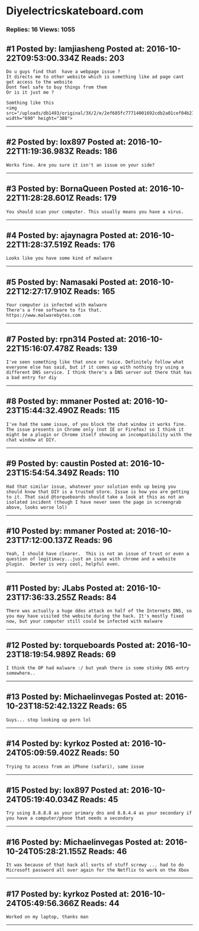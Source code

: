 # Diyelectricskateboard.com

### Replies: 16 Views: 1055

## \#1 Posted by: lamjiasheng Posted at: 2016-10-22T09:53:00.334Z Reads: 203

```
Do u guys find that  have a webpage issue ?
It directs me to other website which is something like ad page cant get access to the website
Dont feel safe to buy things from them
Or is it just me ?

Somthing like this
<img src="/uploads/db1493/original/3X/2/e/2ef685fc77714001692cdb2a01cef04b2184bea3.png" width="690" height="388">
```

---
## \#2 Posted by: lox897 Posted at: 2016-10-22T11:19:36.983Z Reads: 186

```
Works fine. Are you sure it isn't an issue on your side?
```

---
## \#3 Posted by: BornaQueen Posted at: 2016-10-22T11:28:28.601Z Reads: 179

```
You should scan your computer. This usually means you have a virus.
```

---
## \#4 Posted by: ajaynagra Posted at: 2016-10-22T11:28:37.519Z Reads: 176

```
Looks like you have some kind of malware
```

---
## \#5 Posted by: Namasaki Posted at: 2016-10-22T12:27:17.910Z Reads: 165

```
Your computer is infected with malware
There's a free software to fix that. 
https://www.malwarebytes.com
```

---
## \#7 Posted by: rpn314 Posted at: 2016-10-22T15:16:07.478Z Reads: 139

```
I've seen something like that once or twice. Definitely follow what everyone else has said, but if it comes up with nothing try using a different DNS service. I think there's a DNS server out there that has a bad entry for diy
```

---
## \#8 Posted by: mmaner Posted at: 2016-10-23T15:44:32.490Z Reads: 115

```
I've had the same issue, of you block the chat window it works fine.  The issue presents in Chrome only (not IE or Firefox) so I think it might be a plugin or Chrome itself showing an incompatibility with the chat window at DIY.
```

---
## \#9 Posted by: caustin Posted at: 2016-10-23T15:54:54.349Z Reads: 110

```
Had that similar issue, whatever your solution ends up being you should know that DIY is a trusted store. Issue is how you are getting to it. That said @torqueboards should take a look at this as not an isolated incident (though I have never seen the page in screengrab above, looks worse lol)
```

---
## \#10 Posted by: mmaner Posted at: 2016-10-23T17:12:00.137Z Reads: 96

```
Yeah, I should have clearer.  This is not an issue of trust or even a question of legitimacy...just an issue with chrome and a website plugin.  Dexter is very cool, helpful even.
```

---
## \#11 Posted by: JLabs Posted at: 2016-10-23T17:36:33.255Z Reads: 84

```
There was actually a huge ddos attack on half of the Internets DNS, so you may have visited the website during the hack. It's mostly fixed now, but your computer still could be infected with malware
```

---
## \#12 Posted by: torqueboards Posted at: 2016-10-23T18:19:54.989Z Reads: 69

```
I think the OP had malware :/ but yeah there is some stinky DNS entry somewhere..
```

---
## \#13 Posted by: Michaelinvegas Posted at: 2016-10-23T18:52:42.132Z Reads: 65

```
Guys... stop looking up porn lol
```

---
## \#14 Posted by: kyrkoz Posted at: 2016-10-24T05:09:59.402Z Reads: 50

```
Trying to access from an iPhone (safari), same issue
```

---
## \#15 Posted by: lox897 Posted at: 2016-10-24T05:19:40.034Z Reads: 45

```
Try using 8.8.8.8 as your primary dns and 8.8.4.4 as your secondary if you have a computer/phone that needs a secondary
```

---
## \#16 Posted by: Michaelinvegas Posted at: 2016-10-24T05:28:21.155Z Reads: 46

```
It was because of that hack all sorts of stuff screwy ... had to do Microsoft password all over again for the Netflix to work on the Xbox
```

---
## \#17 Posted by: kyrkoz Posted at: 2016-10-24T05:49:56.366Z Reads: 44

```
Worked on my laptop, thanks man
```

---

